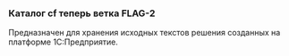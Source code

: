 ### Каталог cf теперь ветка FLAG-2

Предназначен для хранения исходных текстов решения созданных на платформе 1С:Предприятие.


